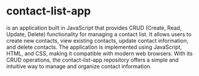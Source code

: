 # contact-list-app
is an application built in JavaScript that provides CRUD (Create, Read, Update, Delete) functionality for managing a contact list. It allows users to create new contacts, view existing contacts, update contact information, and delete contacts. The application is implemented using JavaScript, HTML, and CSS, making it compatible with modern web browsers. With its CRUD operations, the contact-list-app repository offers a simple and intuitive way to manage and organize contact information.
